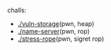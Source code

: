 
challs:
* [./vuln-storage](./vuln-storage)(pwn, heap)
* [./name-server](./name-server)(pwn, rop)
* [./stress-rope](./stress-rope)(pwn, sigret rop)
